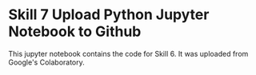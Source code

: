 # Skill 7 Upload Python Jupyter Notebook to Github

This jupyter notebook contains the code for Skill 6.
It was uploaded from Google's Colaboratory.
